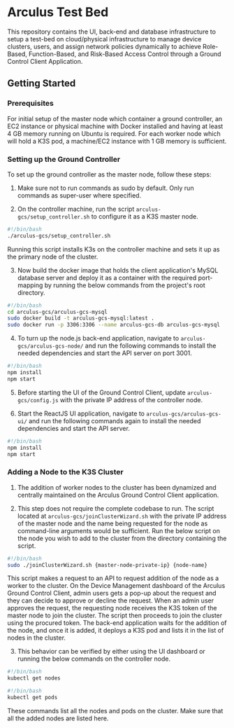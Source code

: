 # Arculus Test Bed

This repository contains the UI, back-end and database infrastructure to setup a test-bed on cloud/physical infrastructure to manage device clusters, users, and assign network policies dynamically to achieve Role-Based, Function-Based, and Risk-Based Access Control through a Ground Control Client Application.

## Getting Started

### Prerequisites

For initial setup of the master node which container a ground controller, an EC2 instance or physical machine with Docker installed and having at least 4 GB memory running on Ubuntu is required. For each worker node which will hold a K3S pod, a machine/EC2 instance with 1 GB memory is sufficient.

### Setting up the Ground Controller

To set up the ground controller as the master node, follow these steps:

1. Make sure not to run commands as sudo by default. Only run commands as super-user where specified.

2. On the controller machine, run the script `arculus-gcs/setup_controller.sh` to configure it as a K3S master node.

```bash
#!/bin/bash
./arculus-gcs/setup_controller.sh
```

Running this script installs K3s on the controller machine and sets it up as the primary node of the cluster.

3. Now build the docker image that holds the client application's MySQL database server and deploy it as a container with the required port-mapping by running the below commands from the project's root directory.
```bash
#!/bin/bash
cd arculus-gcs/arculus-gcs-mysql
sudo docker build -t arculus-gcs-mysql:latest .
sudo docker run -p 3306:3306 --name arculus-gcs-db arculus-gcs-mysql
```

4. To turn up the node.js back-end application, navigate to `arculus-gcs/arculus-gcs-node/` and run the following commands to install the needed dependencies and start the API server on port 3001. 
```bash
#!/bin/bash
npm install
npm start
```

5. Before starting the UI of the Ground Control Client, update `arculus-gcs/config.js` with the private IP address of the controller node.

6. Start the ReactJS UI application, navigate to `arculus-gcs/arculus-gcs-ui/` and run the following commands again to install the needed dependencies and start the API server. 
```bash
#!/bin/bash
npm install
npm start
```

### Adding a Node to the K3S Cluster

1. The addition of worker nodes to the cluster has been dynamized and centrally maintained on the Arculus Ground Control Client application.

2. This step does not require the complete codebase to run. The script located at `arculus-gcs/joinClusterWizard.sh` with the private IP address of the master node and the name being requested for the node as command-line arguments would be sufficient. Run the below script on the node you wish to add to the cluster from the directory containing the script.
```bash
#!/bin/bash
sudo ./joinClusterWizard.sh {master-node-private-ip} {node-name}
```

This script makes a request to an API to request addition of the node as a worker to the cluster. On the Device Management dashboard of the Arculus Ground Control Client, admin users gets a pop-up about the request and they can decide to approve or decline the request. When an admin user approves the request, the requesting node receives the K3S token of the master node to join the cluster. The script then proceeds to join the cluster using the procured token. The back-end application waits for the addition of the node, and once it is added, it deploys a K3S pod and lists it in the list of nodes in the cluster.

3. This behavior can be verified by either using the UI dashboard or running the below commands on the controller node.
```bash
#!/bin/bash
kubectl get nodes
```
```bash
#!/bin/bash
kubectl get pods
```

These commands list all the nodes and pods on the cluster. Make sure that all the added nodes are listed here.
